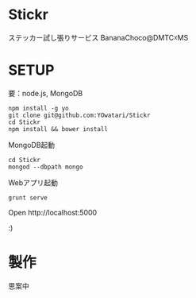 Stickr
======

ステッカー試し張りサービス BananaChoco@DMTC☓MS

SETUP
======

要：node.js, MongoDB

```
npm install -g yo
git clone git@github.com:YOwatari/Stickr
cd Stickr
npm install && bower install
```

MongoDB起動
```
cd Stickr
mongod --dbpath mongo
```

Webアプリ起動
```
grunt serve
```

Open http://localhost:5000

:)

製作
======
思案中